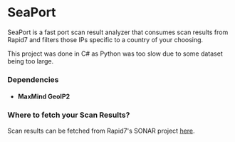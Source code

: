# SeaPort

SeaPort is a fast port scan result analyzer that consumes scan results from Rapid7 and filters those IPs specific to a country of your choosing.

This project was done in C# as Python was too slow due to some dataset being too large.

### Dependencies
* #### MaxMind GeoIP2

### Where to fetch your Scan Results?
Scan results can be fetched from Rapid7's SONAR project [here](https://opendata.rapid7.com/).

